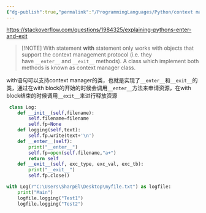 ```yaml
---
{"dg-publish":true,"permalink":"/ProgrammingLanguages/Python/context manager/","noteIcon":"3"}
---
```



https://stackoverflow.com/questions/1984325/explaining-pythons-enter-and-exit

> [!NOTE] With statement
> **with** statement only works with objects that support the context management protocol (i.e. they have `__enter__` and `__exit__` methods). A class which implement both methods is known as context manager class.

with语句可以支持context manager的类，也就是实现了`__enter__`和`__exit__`的类，通过在with block的开始的时候会调用`__enter__`方法来申请资源，在with block结束的时候调用`__exit__`来进行释放资源

```py
 class Log:
    def __init__(self,filename):
        self.filename=filename
        self.fp=None    
    def logging(self,text):
        self.fp.write(text+'\n')
    def __enter__(self):
        print("__enter__")
        self.fp=open(self.filename,"a+")
        return self    
    def __exit__(self, exc_type, exc_val, exc_tb):
        print("__exit__")
        self.fp.close()

with Log(r"C:\Users\SharpEl\Desktop\myfile.txt") as logfile:
    print("Main")
    logfile.logging("Test1")
    logfile.logging("Test2")

```